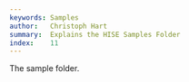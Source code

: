 ```yaml
---
keywords: Samples
author:   Christoph Hart
summary:  Explains the HISE Samples Folder
index:    11
---
```


The sample folder.